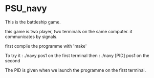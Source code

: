 # PSU_navy
This is the battleship game.

this game is two player, two terminals on the same computer. it communicates by signals.

first compile the programme with 'make'

To try it : ./navy pos1 on the first terminal 
then : ./navy [PID] pos1 on the second

The PID is given when we launch the programme on the first terminal.
